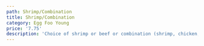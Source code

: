 ```yaml
---
path: Shrimp/Combination
title: Shrimp/Combination
category: Egg Foo Young
price: '7.75'
description: 'Choice of shrimp or beef or combination (shrimp, chicken, and beef)'
---
```


